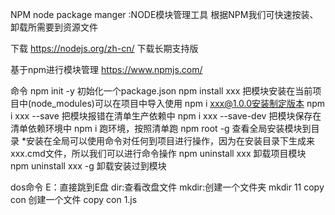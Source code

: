 NPM
node package manger :NODE模块管理工具 根据NPM我们可快速按装、卸载所需要到资源文件

下载
https://nodejs.org/zh-cn/ 下载长期支持版

基于npm进行模块管理
https://www.npmjs.com/

命令
npm init -y 初始化一个package.json
npm install xxx 把模块安装在当前项目中(node_modules)可以在项目中导入使用
npm i xxx@1.0.0安装制定版本
npm i xxx --save 把模块报错在清单生产依赖中
npm i xxx --save-dev 把模块保存在清单依赖环境中
npm i 跑环境，按照清单跑
npm root -g 查看全局安装模块到目录 *安装在全局可以使用命令对任何到项目进行操作，因为在安装目录下生成来 xxx.cmd文件，所以我们可以进行命令操作
npm uninstall xxx 卸载项目模块
npm uninstall xxx -g 卸载安装过到模块


dos命令
E：直接跳到E盘
dir:查看改盘文件 
mkdir:创建一个文件夹 mkdir 11
copy con 创建一个文件 copy con 1.js
